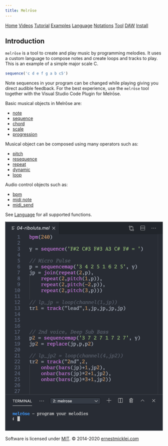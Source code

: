 ```yaml
---
title: Melrōse
---
```


[Home](https://emicklei.github.io/melrose)
[Videos](https://emicklei.github.io/melrose/videos)
[Tutorial](https://emicklei.github.io/melrose/tutorial)
[Examples](https://emicklei.github.io/melrose/examples)
[Language](dsl.html)
[Notations](notations.html)
[Tool](cli.html)
[DAW](daw.html)
[Install](install.html)


## Introduction

`melrōse` is a tool to create and play music by programming melodies.
It uses a custom language to compose notes and create loops and tracks to play.
This is an example of a simple major scale C.

```javascript
sequence('c d e f g a b c5')
```

Note sequences in your program can be changed while playing giving you direct audible feedback. 
For the best experience, use the `melrōse` tool together with the Visual Studio Code Plugin for Melrōse.

Basic musical objects in Melrōse are:

- [note](dsl.html#note)
- [sequence](dsl.html#sequence)
- [chord](dsl.html#chord)
- [scale](dsl.html#scale)
- [progression](dsl.html#progression)

Musical object can be composed using many operators such as:

- [pitch](dsl.html#pitch)
- [resequence](dsl.html#resequence)
- [repeat](dsl.html#repeat)
- [dynamic](dsl.html#dynamic)
- [loop](dsl.html#loop)

Audio control objects such as:

- [bpm](dsl.html#bpm)
- [midi note](dsl.html#midi)
- [midi_send](dsl.html#midi_send)

See [Language](dsl.html) for all supported functions.

![screenshot.png](images/screenshot.png)


Software is licensed under [MIT](https://github.com/emicklei/melrose/LICENSE).
&copy; 2014-2020 [ernestmicklei.com](http://ernestmicklei.com)
